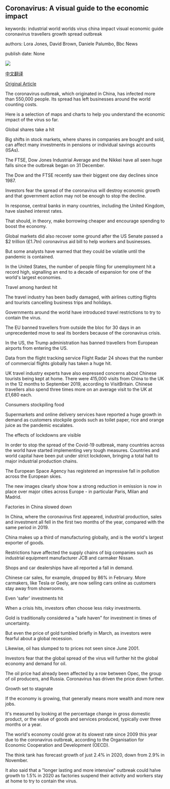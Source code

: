 ## Coronavirus: A visual guide to the economic impact

keywords: industrial world worlds virus china impact visual economic guide coronavirus travellers growth spread outbreak

authors: Lora Jones, David Brown, Daniele Palumbo, Bbc News

publish date: None

![](https://ichef.bbci.co.uk/news/1024/branded_news/23AF/production/_111453190_image.png)

[中文翻译](Coronavirus%3A%20A%20visual%20guide%20to%20the%20economic%20impact_zh.md)

[Original Article](https://www.bbc.com/news/business-51706225)

The coronavirus outbreak, which originated in China, has infected more than 550,000 people. Its spread has left businesses around the world counting costs.

Here is a selection of maps and charts to help you understand the economic impact of the virus so far.

Global shares take a hit

Big shifts in stock markets, where shares in companies are bought and sold, can affect many investments in pensions or individual savings accounts (ISAs).

The FTSE, Dow Jones Industrial Average and the Nikkei have all seen huge falls since the outbreak began on 31 December.

The Dow and the FTSE recently saw their biggest one day declines since 1987.

Investors fear the spread of the coronavirus will destroy economic growth and that government action may not be enough to stop the decline.

In response, central banks in many countries, including the United Kingdom, have slashed interest rates.

That should, in theory, make borrowing cheaper and encourage spending to boost the economy.

Global markets did also recover some ground after the US Senate passed a $2 trillion (£1.7tn) coronavirus aid bill to help workers and businesses.

But some analysts have warned that they could be volatile until the pandemic is contained.

In the United States, the number of people filing for unemployment hit a record high, signalling an end to a decade of expansion for one of the world's largest economies.

Travel among hardest hit

The travel industry has been badly damaged, with airlines cutting flights and tourists cancelling business trips and holidays.

Governments around the world have introduced travel restrictions to try to contain the virus.

The EU banned travellers from outside the bloc for 30 days in an unprecedented move to seal its borders because of the coronavirus crisis.

In the US, the Trump administration has banned travellers from European airports from entering the US.

Data from the flight tracking service Flight Radar 24 shows that the number of commercial flights globally has taken a huge hit.

UK travel industry experts have also expressed concerns about Chinese tourists being kept at home. There were 415,000 visits from China to the UK in the 12 months to September 2019, according to VisitBritain. Chinese travellers also spend three times more on an average visit to the UK at £1,680 each.

Consumers stockpiling food

Supermarkets and online delivery services have reported a huge growth in demand as customers stockpile goods such as toilet paper, rice and orange juice as the pandemic escalates.

The effects of lockdowns are visible

In order to stop the spread of the Covid-19 outbreak, many countries across the world have started implementing very tough measures. Countries and world capital have been put under strict lockdown, bringing a total halt to major industrial production chains.

The European Space Agency has registered an impressive fall in pollution across the European skies.

The new images clearly show how a strong reduction in emission is now in place over major cities across Europe - in particular Paris, Milan and Madrid.

Factories in China slowed down

In China, where the coronavirus first appeared, industrial production, sales and investment all fell in the first two months of the year, compared with the same period in 2019.

China makes up a third of manufacturing globally, and is the world's largest exporter of goods.

Restrictions have affected the supply chains of big companies such as industrial equipment manufacturer JCB and carmaker Nissan.

Shops and car dealerships have all reported a fall in demand.

Chinese car sales, for example, dropped by 86% in February. More carmakers, like Tesla or Geely, are now selling cars online as customers stay away from showrooms.

Even 'safer' investments hit

When a crisis hits, investors often choose less risky investments.

Gold is traditionally considered a "safe haven" for investment in times of uncertainty.

But even the price of gold tumbled briefly in March, as investors were fearful about a global recession.

Likewise, oil has slumped to to prices not seen since June 2001.

Investors fear that the global spread of the virus will further hit the global economy and demand for oil.

The oil price had already been affected by a row between Opec, the group of oil producers, and Russia. Coronavirus has driven the price down further.

Growth set to stagnate

If the economy is growing, that generally means more wealth and more new jobs.

It's measured by looking at the percentage change in gross domestic product, or the value of goods and services produced, typically over three months or a year.

The world's economy could grow at its slowest rate since 2009 this year due to the coronavirus outbreak, according to the Organisation for Economic Cooperation and Development (OECD).

The think tank has forecast growth of just 2.4% in 2020, down from 2.9% in November.

It also said that a "longer lasting and more intensive" outbreak could halve growth to 1.5% in 2020 as factories suspend their activity and workers stay at home to try to contain the virus.